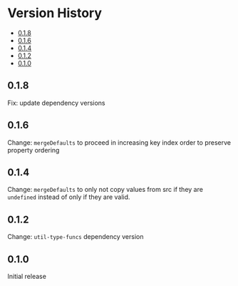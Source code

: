 # Version History

[TOC]: # " "

- [0.1.8](#018)
- [0.1.6](#016)
- [0.1.4](#014)
- [0.1.2](#012)
- [0.1.0](#010)


## 0.1.8

Fix: update dependency versions

## 0.1.6

Change: `mergeDefaults` to proceed in increasing key index order to preserve property ordering

## 0.1.4

Change: `mergeDefaults` to only not copy values from src if they are `undefined` instead of only
if they are valid.

## 0.1.2

Change: `util-type-funcs` dependency version

## 0.1.0

Initial release
